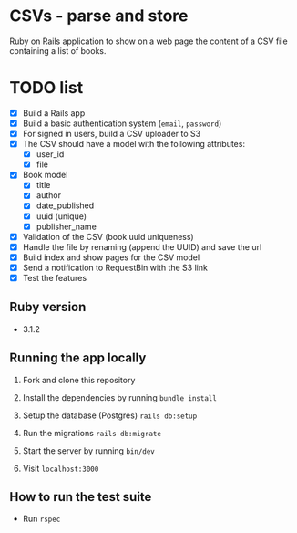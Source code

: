 # CSVs - parse and store

Ruby on Rails application to show on a web page the content of a CSV file containing a list of books.

# TODO list

- [x] Build a Rails app
- [x] Build a basic authentication system (`email`, `password`)
- [x] For signed in users, build a CSV uploader to S3
- [x] The CSV should have a model with the following attributes:
    - [x] user_id 
    - [x] file
- [x] Book model
    - [x] title
    - [x] author
    - [x] date_published
    - [x] uuid (unique)
    - [x] publisher_name
- [x] Validation of the CSV (book uuid uniqueness)
- [x] Handle the file by renaming (append the UUID) and save the url
- [x] Build index and show pages for the CSV model
- [x] Send a notification to RequestBin with the S3 link
- [x] Test the features

## Ruby version

* 3.1.2

## Running the app locally

1. Fork and clone this repository

2. Install the dependencies by running `bundle install`

3. Setup the database (Postgres) `rails db:setup`

3. Run the migrations `rails db:migrate`

4. Start the server by running `bin/dev`

5. Visit `localhost:3000`

## How to run the test suite

* Run `rspec`

